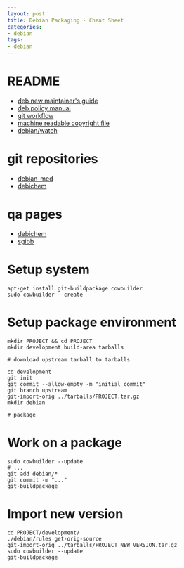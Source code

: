 ```yaml
---
layout: post
title: Debian Packaging - Cheat Sheet
categories:
- debian
tags:
- debian
---
```


# README
* [deb new maintainer's guide](http://www.debian.org/doc/manuals/maint-guide/)
* [deb policy manual](http://www.debian.org/doc/debian-policy/)
* [git workflow](http://www.eyrie.org/~eagle/notes/debian/git.html)
* [machine readable copyright file](http://dep.debian.net/deps/dep5/)
* [debian/watch](http://wiki.debian.org/debian/watch/)

# git repositories

* [debian-med](http://anonscm.debian.org/gitweb/?pf=debian-med)
* [debichem](http://anonscm.debian.org/gitweb/?pf=debichem)

# qa pages

* [debichem](http://qa.debian.org/developer.php?login=debichem-devel@lists.alioth.debian.org)
* [sgibb](http://qa.debian.org/developer.php?login=sgibb.debian@gmail.com)

# Setup system

    apt-get install git-buildpackage cowbuilder
    sudo cowbuilder --create

# Setup package environment

    mkdir PROJECT && cd PROJECT
    mkdir development build-area tarballs

    # download upstream tarball to tarballs

    cd development
    git init
    git commit --allow-empty -m "initial commit"
    git branch upstream
    git-import-orig ../tarballs/PROJECT.tar.gz
    mkdir debian

    # package

# Work on a package

    sudo cowbuilder --update
    # ...
    git add debian/*
    git commit -m "..."
    git-buildpackage

# Import new version

    cd PROJECT/development/
    ./debian/rules get-orig-source
    git-import-orig ../tarballs/PROJECT_NEW_VERSION.tar.gz
    sudo cowbuilder --update
    git-buildpackage


